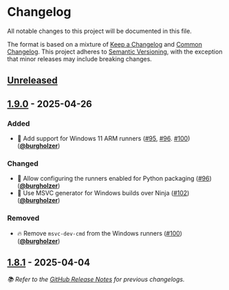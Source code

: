 # Changelog

All notable changes to this project will be documented in this file.

The format is based on a mixture of [Keep a Changelog] and [Common Changelog].
This project adheres to [Semantic Versioning], with the exception that minor releases may include breaking changes.

## [Unreleased]

## [1.9.0] - 2025-04-26

### Added

- 👷 Add support for Windows 11 ARM runners ([#95], [#96]. [#100]) ([**@burgholzer**])

### Changed

- 🚸 Allow configuring the runners enabled for Python packaging ([#96]) ([**@burgholzer**])
- 🔧 Use MSVC generator for Windows builds over Ninja ([#102]) ([**@burgholzer**])

### Removed

- 🔥 Remove `msvc-dev-cmd` from the Windows runners ([#100]) ([**@burgholzer**])

## [1.8.1] - 2025-04-04

_📚 Refer to the [GitHub Release Notes] for previous changelogs._

<!-- Version links -->

[unreleased]: https://github.com/munich-quantum-toolkit/workflows/compare/v1.9.0...HEAD
[1.9.0]: https://github.com/munich-quantum-toolkit/workflows/releases/tag/v1.9.0
[1.8.1]: https://github.com/munich-quantum-toolkit/workflows/releases/tag/v1.8.1

<!-- PR links -->

[#102]: https://github.com/munich-quantum-toolkit/workflows/pull/102
[#100]: https://github.com/munich-quantum-toolkit/workflows/pull/100
[#96]: https://github.com/munich-quantum-toolkit/workflows/pull/96
[#95]: https://github.com/munich-quantum-toolkit/workflows/pull/95

<!-- Contributor -->

[**@burgholzer**]: https://github.com/burgholzer

<!-- General links -->

[Keep a Changelog]: https://keepachangelog.com/en/1.1.0/
[Common Changelog]: https://common-changelog.org
[Semantic Versioning]: https://semver.org/spec/v2.0.0.html
[GitHub Release Notes]: https://github.com/munich-quantum-toolkit/workflows/releases
